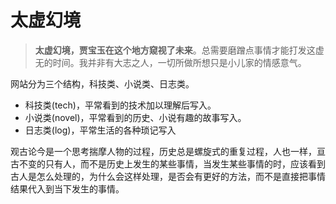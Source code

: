 # 太虚幻境

> **太虚幻境，贾宝玉在这个地方窥视了未来**。总需要磨蹭点事情才能打发这虚无的时间。我并非有大志之人，一切所做所想只是小儿家的情感意气。

网站分为三个结构，科技类、小说类、日志类。

- 科技类(tech)，平常看到的技术加以理解后写入。
- 小说类(novel)，平常看到的历史、小说有趣的故事写入。
- 日志类(log)，平常生活的各种琐记写入

观古论今是一个思考揣摩人物的过程，历史总是螺旋式的重复过程，人也一样，亘古不变的只有人，而不是历史上发生的某些事情，当发生某些事情的时，应该看到古人是怎么处理的，为什么会这样处理，是否会有更好的方法，而不是直接把事情结果代入到当下发生的事情。
